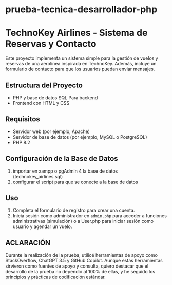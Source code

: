 # prueba-tecnica-desarrollador-php

# TechnoKey Airlines - Sistema de Reservas y Contacto

Este proyecto implementa un sistema simple para la gestión de vuelos y reservas de una aerolínea inspirada en TechnoKey. Además, incluye un formulario de contacto para que los usuarios puedan enviar mensajes.

## Estructura del Proyecto

- PHP y base de datos SQL Para backend
- Frontend con HTML y CSS

## Requisitos

- Servidor web (por ejemplo, Apache)
- Servidor de base de datos (por ejemplo, MySQL o PostgreSQL)
- PHP 8.2

## Configuración de la Base de Datos

1) importar en xampp o pgAdmin 4 la base de datos (technokey_airlines.sql)
2) configurar el script para que se conecte a la base de datos

## Uso

1) Completa el formulario de registro para crear una cuenta.
2) Inicia sesión como administrador en `admin.php` para acceder a funciones administrativas (simulación) o a User.php para iniciar sesión como usuario y agendar un vuelo.

## ACLARACIÓN
Durante la realización de la prueba, utilicé herramientas de apoyo como StackOverflow, ChatGPT 3.5 y GitHub Copilot. Aunque estas herramientas sirvieron como fuentes de apoyo y consulta, quiero destacar que el desarrollo de la prueba no dependió al 100% de ellas, y he seguido los principios y prácticas de codificación estándar.

